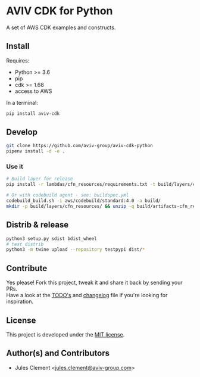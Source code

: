 # AVIV CDK for Python

A set of AWS CDK examples and constructs.

## Install

Requires:

- Python >= 3.6
- pip
- cdk >= 1.68
- access to AWS

In a terminal:

```sh
pip install aviv-cdk
```

## Develop

```sh
git clone https://github.com/aviv-group/aviv-cdk-python
pipenv install -d -e .
```

### Use it

```sh
# Build layer for release
pip install -r lambdas/cfn_resources/requirements.txt -t build/layers/cfn_resources/

# Or with codebuild agent - see: buildspec.yml
codebuild_build.sh -i aws/codebuild/standard:4.0 -a build/
mkdir -p build/layers/cfn_resources/ && unzip -q build/artifacts-cfn_resources.zip -d build/layers/cfn_resources/

```

## Distrib & release

```sh
python3 setup.py sdist bdist_wheel
# test distrib
python3 -m twine upload --repository testpypi dist/*
```

## Contribute

Yes please! Fork this project, tweak it and share it back by sending your PRs.  
Have a look at the [TODO's](TODO) and [changelog](CHANGELOG) file if you're looking for inspiration.

## License

This project is developed under the [MIT license](license).

## Author(s) and Contributors

- Jules Clement \<jules.clement@aviv-group.com>
